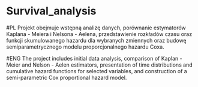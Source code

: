 # Survival_analysis

#PL
Projekt obejmuje wstępną analizę danych, porównanie estymatorów Kaplana - Meiera i Nelsona - Aelena,  przedstawienie rozkładów czasu oraz funkcji skumulowanego hazardu dla wybranych zmiennych oraz budowę semiparametrycznego modelu proporcjonalnego hazardu Coxa. 

#ENG
The project includes initial data analysis, comparison of Kaplan - Meier and Nelson - Aelen estimators, presentation of time distributions and cumulative hazard functions for selected variables, and construction of a semi-parametric Cox proportional hazard model.
